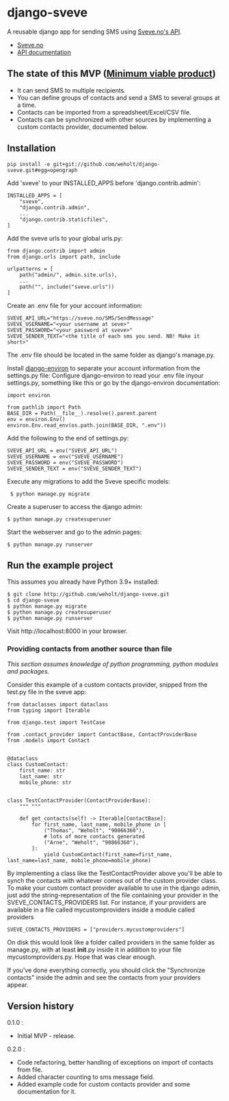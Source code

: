 # django-sveve

A reusable django app for sending SMS using [Sveve.no's API](https://sveve.no/apidok/send).

* [Sveve.no](http://sveve.no/)
* [API documentation](https://sveve.no/apidok/)

## The state of this MVP ([Minimum viable product](https://en.wikipedia.org/wiki/Minimum_viable_product))

 * It can send SMS to multiple recipients.
 * You can define groups of contacts and send a SMS to several groups at a time.
 * Contacts can be imported from a spreadsheet/Excel/CSV file.
 * Contacts can be synchronized with other sources by implementing a custom contacts provider, documented below.

## Installation

```
pip install -e git+git://github.com/weholt/django-sveve.git#egg=opengraph
```

Add 'sveve' to your INSTALLED_APPS before 'django.contrib.admin':
```
INSTALLED_APPS = [
    "sveve",
    "django.contrib.admin",
    ...
    "django.contrib.staticfiles",
]
```

Add the sveve urls to your global urls.py:
```
from django.contrib import admin
from django.urls import path, include

urlpatterns = [
    path("admin/", admin.site.urls),
    ...
    path("", include("sveve.urls"))
]
```

Create an .env file for your account information:
```
SVEVE_API_URL="https://sveve.no/SMS/SendMessage"
SVEVE_USERNAME="<your username at seve>"
SVEVE_PASSWORD="<your password at sveve>"
SVEVE_SENDER_TEXT="<the title of each sms you send. NB! Make it short>"
```
The .env file should be located in the same folder as django's manage.py.

Install [django-environ](http://django-environ/) to separate your account information from the settings.py file:
Configure django-environ to read your .env file inyour settings.py, something like this or go by the django-environ documentation:
```
import environ

from pathlib import Path
BASE_DIR = Path(__file__).resolve().parent.parent
env = environ.Env()
environ.Env.read_env(os.path.join(BASE_DIR, ".env"))
```

Add the following to the end of settings.py:
```
SVEVE_API_URL = env("SVEVE_API_URL")
SVEVE_USERNAME = env("SVEVE_USERNAME")
SVEVE_PASSWORD = env("SVEVE_PASSWORD")
SVEVE_SENDER_TEXT = env("SVEVE_SENDER_TEXT")
```

Execute any migrations to add the Sveve specific models:
```
 $ python manage.py migrate
```

Create a superuser to access the django admin:
```
$ python manage.py createsuperuser
```

Start the webserver and go to the admin pages:
```
$ python manage.py runserver
```

## Run the example project
This assumes you already have Python 3.9+ installed:
```
$ git clone http://github.com/weholt/django-sveve.git
$ cd django-sveve
$ python manage.py migrate
$ python manage.py createsuperuser
$ python manage.py runserver
```
Visit http://localhost:8000 in your browser.

### Providing contacts from another source than file

*This section assumes knowledge of python programming, python modules and packages.*

Consider this example of a custom contacts provider, snipped from the test.py file in the sveve app:
```
from dataclasses import dataclass
from typing import Iterable

from django.test import TestCase

from .contact_provider import ContactBase, ContactProviderBase
from .models import Contact


@dataclass
class CustomContact:
    first_name: str
    last_name: str
    mobile_phone: str


class TestContactProvider(ContactProviderBase):
    """ """

    def get_contacts(self) -> Iterable[ContactBase]:
        for first_name, last_name, mobile_phone in [
            ("Thomas", "Weholt", "90866360"),
            # lots of more contacts generated
            ("Arne", "Weholt", "90866360"),
        ]:
            yield CustomContact(first_name=first_name, last_name=last_name, mobile_phone=mobile_phone)
```
By implementing a class like the TestContactProvider above you'll be able to synch the contacts with whatever comes out of the custom provider class.
To make your custom contact provider available to use in the django admin, just add the string-representation of the file containing your provider
in the SVEVE_CONTACTS_PROVIDERS list. For instance, if your providers are available in a file called mycustomproviders inside a module called providers

```
SVEVE_CONTACTS_PROVIDERS = ["providers.mycustomproviders"]
```
On disk this would look like a folder called providers in the same folder as manage.py, with at least __init__.py inside it in addition to your file mycustomproviders.py. Hope that was clear enough.

If you've done everything correctly, you should click the "Synchronize contacts" inside the admin and see the contacts from your providers appear.


## Version history

0.1.0 :
 - Initial MVP - release.

 0.2.0 :
 - Code refactoring, better handling of exceptions on import of contacts from file.
 - Added character counting to sms message field.
 - Added example code for custom contacts provider and some documentation for it.
